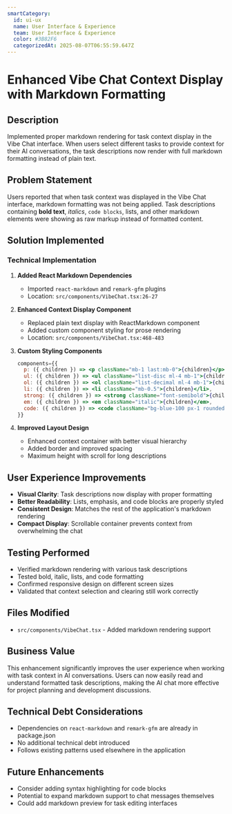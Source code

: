 ```yaml
---
smartCategory:
  id: ui-ux
  name: User Interface & Experience
  team: User Interface & Experience
  color: #3B82F6
  categorizedAt: 2025-08-07T06:55:59.647Z
---
```




# Enhanced Vibe Chat Context Display with Markdown Formatting

## Description

Implemented proper markdown rendering for task context display in the Vibe Chat interface. When users select different tasks to provide context for their AI conversations, the task descriptions now render with full markdown formatting instead of plain text.

## Problem Statement

Users reported that when task context was displayed in the Vibe Chat interface, markdown formatting was not being applied. Task descriptions containing **bold text**, *italics*, `code blocks`, lists, and other markdown elements were showing as raw markup instead of formatted content.

## Solution Implemented

### Technical Implementation

1. **Added React Markdown Dependencies**
   - Imported `react-markdown` and `remark-gfm` plugins
   - Location: `src/components/VibeChat.tsx:26-27`

2. **Enhanced Context Display Component**
   - Replaced plain text display with ReactMarkdown component
   - Added custom component styling for prose rendering
   - Location: `src/components/VibeChat.tsx:468-483`

3. **Custom Styling Components**
   ```jsx
   components={{
     p: ({ children }) => <p className="mb-1 last:mb-0">{children}</p>,
     ul: ({ children }) => <ul className="list-disc ml-4 mb-1">{children}</ul>,
     ol: ({ children }) => <ol className="list-decimal ml-4 mb-1">{children}</ol>,
     li: ({ children }) => <li className="mb-0.5">{children}</li>,
     strong: ({ children }) => <strong className="font-semibold">{children}</strong>,
     em: ({ children }) => <em className="italic">{children}</em>,
     code: ({ children }) => <code className="bg-blue-100 px-1 rounded text-xs">{children}</code>
   }}
   ```

4. **Improved Layout Design**
   - Enhanced context container with better visual hierarchy
   - Added border and improved spacing
   - Maximum height with scroll for long descriptions

## User Experience Improvements

- **Visual Clarity**: Task descriptions now display with proper formatting
- **Better Readability**: Lists, emphasis, and code blocks are properly styled
- **Consistent Design**: Matches the rest of the application's markdown rendering
- **Compact Display**: Scrollable container prevents context from overwhelming the chat

## Testing Performed

- Verified markdown rendering with various task descriptions
- Tested bold, italic, lists, and code formatting
- Confirmed responsive design on different screen sizes
- Validated that context selection and clearing still work correctly

## Files Modified

- `src/components/VibeChat.tsx` - Added markdown rendering support

## Business Value

This enhancement significantly improves the user experience when working with task context in AI conversations. Users can now easily read and understand formatted task descriptions, making the AI chat more effective for project planning and development discussions.

## Technical Debt Considerations

- Dependencies on `react-markdown` and `remark-gfm` are already in package.json
- No additional technical debt introduced
- Follows existing patterns used elsewhere in the application

## Future Enhancements

- Consider adding syntax highlighting for code blocks
- Potential to expand markdown support to chat messages themselves
- Could add markdown preview for task editing interfaces
